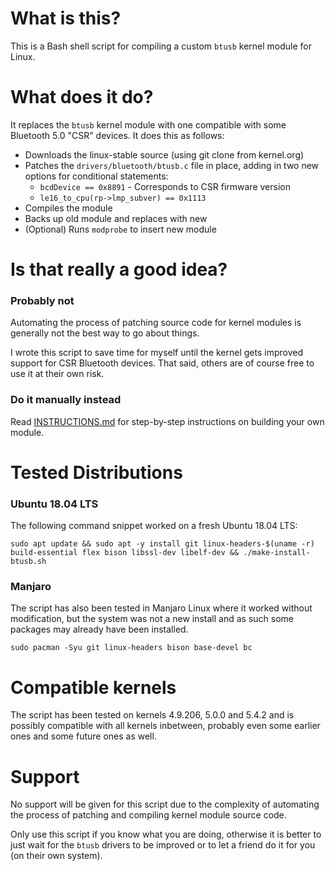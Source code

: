 # What is this?

This is a Bash shell script for compiling a custom `btusb` kernel module for Linux.

# What does it do?

It replaces the `btusb` kernel module with one compatible with some Bluetooth 5.0 "CSR" devices. It does this as follows:

* Downloads the linux-stable source (using git clone from kernel.org)
* Patches the `drivers/bluetooth/btusb.c` file in place, adding in two new options for conditional statements:
    * `bcdDevice == 0x8891` - Corresponds to CSR firmware version
    * `le16_to_cpu(rp->lmp_subver) == 0x1113`
* Compiles the module
* Backs up old module and replaces with new
* (Optional) Runs `modprobe` to insert new module

# Is that really a good idea?

### Probably not

Automating the process of patching source code for kernel modules is generally not the best way to go about things.

I wrote this script to save time for myself until the kernel gets improved support for CSR Bluetooth devices. That said, others are of course free to use it at their own risk.

### Do it manually instead

Read [INSTRUCTIONS.md](INSTRUCTIONS.md) for step-by-step instructions on building your own module.

# Tested Distributions

### Ubuntu 18.04 LTS

The following command snippet worked on a fresh Ubuntu 18.04 LTS:

```sudo apt update && sudo apt -y install git linux-headers-$(uname -r) build-essential flex bison libssl-dev libelf-dev && ./make-install-btusb.sh```

### Manjaro

The script has also been tested in Manjaro Linux where it worked without modification, but the system was not a new install and as such some packages may already have been installed.

```sudo pacman -Syu git linux-headers bison base-devel bc```

# Compatible kernels

The script has been tested on kernels 4.9.206, 5.0.0 and 5.4.2 and is possibly compatible with all kernels inbetween, probably even some earlier ones and some future ones as well.

# Support

No support will be given for this script due to the complexity of automating the process of patching and compiling kernel module source code.

Only use this script if you know what you are doing, otherwise it is better to just wait for the `btusb` drivers to be improved or to let a friend do it for you (on their own system).
